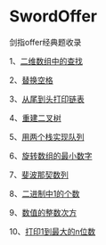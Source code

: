 # SwordOffer
剑指offer经典题收录

1、[二维数组中的查找](https://github.com/BillKalin/SwordOffer/blob/master/sourcecode/src/main/java/com/billkalin/sourcecode/question1/read_me.md)

2、[替换空格](https://github.com/BillKalin/SwordOffer/blob/master/sourcecode/src/main/java/com/billkalin/sourcecode/question2/read_me.md)

3、[从尾到头打印链表](https://github.com/BillKalin/SwordOffer/blob/master/sourcecode/src/main/java/com/billkalin/sourcecode/question3/read_me.md)

4、[重建二叉树](https://github.com/BillKalin/SwordOffer/blob/master/sourcecode/src/main/java/com/billkalin/sourcecode/question4/read_me.md)

5、[用两个栈实现队列](https://github.com/BillKalin/SwordOffer/blob/master/sourcecode/src/main/java/com/billkalin/sourcecode/question5/read_me.md)

6、[旋转数组的最小数字](https://github.com/BillKalin/SwordOffer/blob/master/sourcecode/src/main/java/com/billkalin/sourcecode/question6/read_me.md)

7、[斐波那契数列](https://github.com/BillKalin/SwordOffer/blob/master/sourcecode/src/main/java/com/billkalin/sourcecode/question7/read_me.md)

8、[二进制中1的个数](https://github.com/BillKalin/SwordOffer/blob/master/sourcecode/src/main/java/com/billkalin/sourcecode/question8/read_me.md)

9、[数值的整数次方](https://github.com/BillKalin/SwordOffer/blob/master/sourcecode/src/main/java/com/billkalin/sourcecode/question9/read_me.md)

10、[打印1到最大的n位数](https://github.com/BillKalin/SwordOffer/blob/master/sourcecode/src/main/java/com/billkalin/sourcecode/question10/read_me.md)